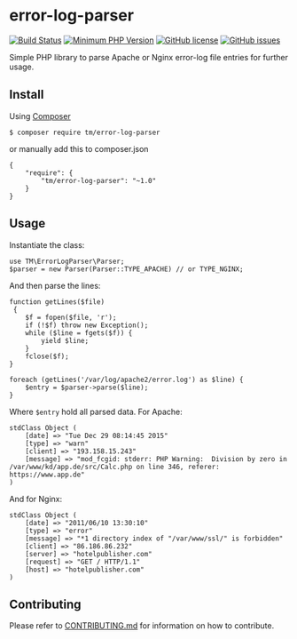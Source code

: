 # error-log-parser

[![Build Status](https://travis-ci.org/tommy-muehle/error-log-parser.svg?branch=master)](https://travis-ci.org/tommy-muehle/error-log-parser)
[![Minimum PHP Version](https://img.shields.io/badge/php-%3E%3D%205.5-8892BF.svg?style=flat-square)](https://php.net/)
[![GitHub license](https://img.shields.io/badge/license-MIT-blue.svg)](https://raw.githubusercontent.com/tommy-muehle/error-log-parser/master/LICENSE)
[![GitHub issues](https://img.shields.io/github/issues/tommy-muehle/error-log-parser.svg)](https://github.com/tommy-muehle/error-log-parser/issues)

Simple PHP library to parse Apache or Nginx error-log file entries for further usage. 

## Install

Using [Composer](https://getcomposer.org/)

    $ composer require tm/error-log-parser
    
or manually add this to composer.json

    {
        "require": {
            "tm/error-log-parser": "~1.0"
        }
    }

## Usage

Instantiate the class:

    use TM\ErrorLogParser\Parser; 
    $parser = new Parser(Parser::TYPE_APACHE) // or TYPE_NGINX;
    
And then parse the lines:

    function getLines($file)
     {
        $f = fopen($file, 'r');
        if (!$f) throw new Exception();
        while ($line = fgets($f)) {
            yield $line;
        }
        fclose($f);
    }
    
    foreach (getLines('/var/log/apache2/error.log') as $line) {
        $entry = $parser->parse($line);
    }
    
Where ```$entry``` hold all parsed data.
For Apache:

    stdClass Object (
        [date] => "Tue Dec 29 08:14:45 2015"
        [type] => "warn"
        [client] => "193.158.15.243"
        [message] => "mod_fcgid: stderr: PHP Warning:  Division by zero in /var/www/kd/app.de/src/Calc.php on line 346, referer: https://www.app.de"
    )

And for Nginx:

    stdClass Object (
        [date] => "2011/06/10 13:30:10"
        [type] => "error"
        [message] => "*1 directory index of "/var/www/ssl/" is forbidden"
        [client] => "86.186.86.232"
        [server] => "hotelpublisher.com"
        [request] => "GET / HTTP/1.1"
        [host] => "hotelpublisher.com"
    )

## Contributing

Please refer to [CONTRIBUTING.md](CONTRIBUTING.md) for information on how to contribute.
